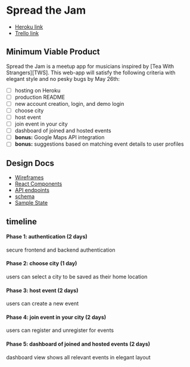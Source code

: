 
# Spread the Jam

- [Heroku link][heroku]
- [Trello link][trello]

[heroku]: http://www.spreadthejam.herokuapp.com

[trello]: https://trello.com/b/xQCkFqh5/spread-the-jam

## Minimum Viable Product
Spread the Jam is a meetup app for musicians inspired by [Tea With Strangers][TWS]. This web-app will satisfy the following criteria with elegant style and no pesky bugs by May 26th:
- [ ] hosting on Heroku
- [ ] production README
- [ ] new account creation, login, and demo login
- [ ] choose city
- [ ] host event
- [ ] join event in your city
- [ ] dashboard of joined and hosted events
- [ ] **bonus:** Google Maps API integration
- [ ] **bonus:** suggestions based on matching event details to user profiles

## Design Docs
- [Wireframes][wireframes]
- [React Components][components]
- [API endpoints][api-endpoints]
- [schema][schema]
- [Sample State][sample-state]

[wireframes]: /wireframes
[components]: /docs/component-hierarchy.md
[api-endpoints]: /docs/api-endpoints.md
[schema]: /docs/schema.md
[sample-state]: /docs/sample-state.md

## timeline

#### Phase 1: authentication (2 days)
secure frontend and backend authentication
#### Phase 2: choose city (1 day)
users can select a city to be saved as their home location
#### Phase 3: host event (2 days)
users can create a new event
#### Phase 4: join event in your city (2 days)
users can register and unregister for events
#### Phase 5: dashboard of joined and hosted events (2 days)
dashboard view shows all relevant events in elegant layout
